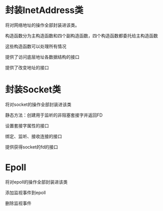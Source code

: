 # 封装InetAddress类
将对网络地址的操作全部封装进该类。

构造函数分为主构造函数和四个副构造函数，四个构造函数都委托给主构造函数

这些构造函数可以处理所有情况

提供了访问底层地址各数据结构的接口

提供了改变地址的接口

# 封装Socket类
将对socket的操作全部封装进该类

静态方法：创建用于监听的非阻塞套接字并返回FD

设置套接字属性的接口

绑定、监听、接收连接的接口

提供获得socket的fd的接口

# Epoll
将对epoll的操作全部封装进该类

添加监视事件到epoll

删除监视事件



